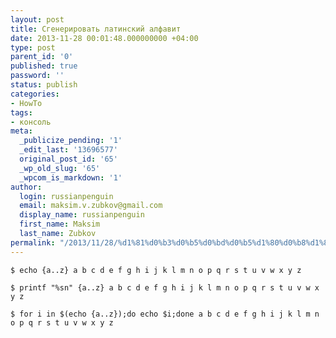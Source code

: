 ```yaml
---
layout: post
title: Сгенерировать латинский алфавит
date: 2013-11-28 00:01:48.000000000 +04:00
type: post
parent_id: '0'
published: true
password: ''
status: publish
categories:
- HowTo
tags:
- консоль
meta:
  _publicize_pending: '1'
  _edit_last: '13696577'
  original_post_id: '65'
  _wp_old_slug: '65'
  _wpcom_is_markdown: '1'
author:
  login: russianpenguin
  email: maksim.v.zubkov@gmail.com
  display_name: russianpenguin
  first_name: Maksim
  last_name: Zubkov
permalink: "/2013/11/28/%d1%81%d0%b3%d0%b5%d0%bd%d0%b5%d1%80%d0%b8%d1%80%d0%be%d0%b2%d0%b0%d1%82%d1%8c-%d0%bb%d0%b0%d1%82%d0%b8%d0%bd%d1%81%d0%ba%d0%b8%d0%b9-%d0%b0%d0%bb%d1%84%d0%b0%d0%b2%d0%b8%d1%82/"
---
```

```shell; gutter: true; first-line: 1; highlight: []
$ echo {a..z} a b c d e f g h i j k l m n o p q r s t u v w x y z
```

```shell; gutter: true; first-line: 1; highlight: []
$ printf "%sn" {a..z} a b c d e f g h i j k l m n o p q r s t u v w x y z
```

```shell; gutter: true; first-line: 1; highlight: []
$ for i in $(echo {a..z});do echo $i;done a b c d e f g h i j k l m n o p q r s t u v w x y z
```
